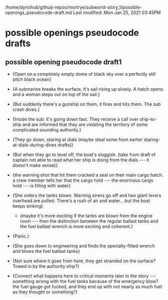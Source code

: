 /home/dynohub/github-repos/mortrye/subworld-story_1/possible-openings_pseudocode-draft.md
Last modified: Mon Jan 25, 2021  03:45PM

# possible openings pseudocode drafts



## possible opening pseudocode draft1

* {Open on a completely empty dome of black sky over a perfectly still pitch black ocean}

* {A submarine breaks the surface, it's sail rising up slowly. A hatch opens and a woman steps out on top of the sail.}

* {But suddenly there's a gunship on them, it fires and hits them. The sub crash dives.}

* {Inside the sub: it's going down fast. They receive a call over ship-to-ship and are informed that they are violating the territory of some complicated sounding authority.}

* {They go down, staring at dials (maybe steal some from earlier staring-at-dials-during-dives drafts)}

* {But when they go to level off, the boat's sluggish. (take from draft of captain not able to read what her ship is doing from the dials --- it doesn't make sense)}

* {the warning shot that hit them cracked a seal on their main cargo hatch. a crew member tells her that the cargo hold --- the enormous cargo hold --- is filling with water}

* {She orders the tanks blown. Warning sirens go off and two giant levers overhead are pulled. There's a rush of air and water... but the boat keeps sinking}
	* {maybe it's more exciting if the tanks are blown from the engine room --- then the distinction between the regular ballast tanks and the fuel ballast wrench is more exciting and coherent.} 

* {Panic.}

* {She goes down to engineering and finds the specially-fitted wrench and blows the fuel ballast tanks}

* {Not sure where it goes from here, they get stranded on the surface? Towed in by the authority ship?}

* {Connect what happens here to critical moments later in the story --- something wrong with the fuel tanks because of the emergency blow? the fuel gauge got fucked, and they end up with not nearly as much fuel as they thought or something?}


